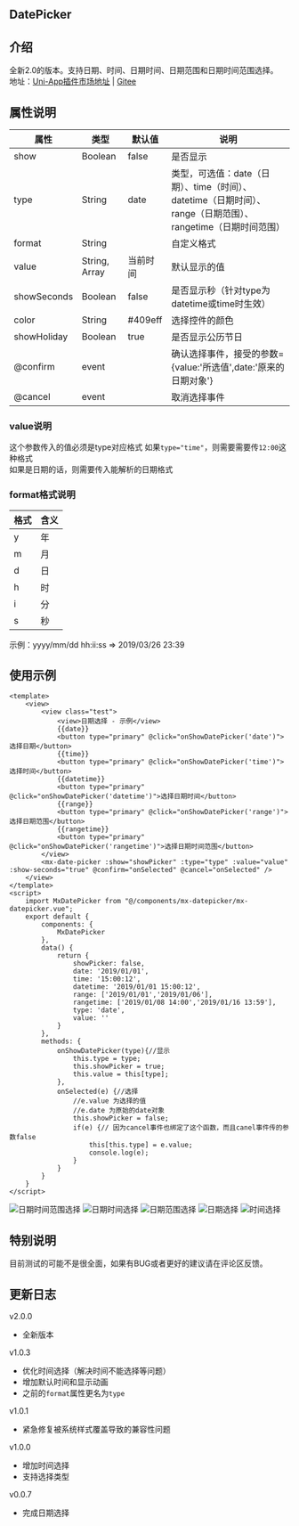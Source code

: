 ## DatePicker
## 介绍
全新2.0的版本。支持日期、时间、日期时间、日期范围和日期时间范围选择。   
地址：[Uni-App插件市场地址](https://ext.dcloud.net.cn/plugin?id=112) | [Gitee](https://gitee.com/nullfeng/uniapp_date_and_time_selector)
## 属性说明
|属性|类型|默认值|说明|
|--	|--	|--	|-- |
|show|Boolean|false|是否显示|
|type|String|date|类型，可选值：date（日期）、time（时间）、datetime（日期时间）、range（日期范围）、rangetime（日期时间范围）|
|format|String||自定义格式|
|value|String, Array|当前时间|默认显示的值|
|showSeconds|Boolean|false|是否显示秒（针对type为datetime或time时生效）|
|color|String|#409eff|选择控件的颜色|
|showHoliday|Boolean|true|是否显示公历节日|
|@confirm|event||确认选择事件，接受的参数={value:'所选值',date:'原来的日期对象'}|
|@cancel|event||取消选择事件|
### value说明
这个参数传入的值必须是type对应格式
如果`type="time"`，则需要需要传`12:00`这种格式   
如果是日期的话，则需要传入能解析的日期格式
### format格式说明
|格式|含义|
|--	|--	|
|y|年|
|m|月|
|d|日|
|h|时|
|i|分|
|s|秒|
示例：yyyy/mm/dd hh:ii:ss => 2019/03/26 23:39
## 使用示例
```
<template>
	<view>
		<view class="test">
			<view>日期选择 - 示例</view>
			{{date}}
			<button type="primary" @click="onShowDatePicker('date')">选择日期</button>
			{{time}}
			<button type="primary" @click="onShowDatePicker('time')">选择时间</button>
			{{datetime}}
			<button type="primary" @click="onShowDatePicker('datetime')">选择日期时间</button>
			{{range}}
			<button type="primary" @click="onShowDatePicker('range')">选择日期范围</button>
			{{rangetime}}
			<button type="primary" @click="onShowDatePicker('rangetime')">选择日期时间范围</button>
		</view>
		<mx-date-picker :show="showPicker" :type="type" :value="value" :show-seconds="true" @confirm="onSelected" @cancel="onSelected" />
	</view>
</template>
<script>
	import MxDatePicker from "@/components/mx-datepicker/mx-datepicker.vue";
	export default {
		components: {
			MxDatePicker
		},
		data() {
			return {
				showPicker: false,
				date: '2019/01/01',
				time: '15:00:12',
				datetime: '2019/01/01 15:00:12',
				range: ['2019/01/01','2019/01/06'],
				rangetime: ['2019/01/08 14:00','2019/01/16 13:59'],
				type: 'date',
				value: ''
			}
		},
		methods: {
			onShowDatePicker(type){//显示
				this.type = type;
				this.showPicker = true;
				this.value = this[type];
			},
			onSelected(e) {//选择
				//e.value 为选择的值
				//e.date 为原始的date对象
				this.showPicker = false;
				if(e) {// 因为cancel事件也绑定了这个函数，而且canel事件传的参数false
					this[this.type] = e.value; 
					console.log(e);
				}
			}
		}
	}
</script>
```
![日期时间范围选择](https://gitee.com/nullfeng/uniapp_date_and_time_selector/raw/master/gif/%E6%97%A5%E6%9C%9F%E6%97%B6%E9%97%B4%E8%8C%83%E5%9B%B4%E9%80%89%E6%8B%A9.gif)
![日期时间选择](https://gitee.com/nullfeng/uniapp_date_and_time_selector/raw/master/gif/%E6%97%A5%E6%9C%9F%E6%97%B6%E9%97%B4%E9%80%89%E6%8B%A9.gif)
![日期范围选择](https://gitee.com/nullfeng/uniapp_date_and_time_selector/raw/master/gif/%E6%97%A5%E6%9C%9F%E8%8C%83%E5%9B%B4%E9%80%89%E6%8B%A9.gif)
![日期选择](https://gitee.com/nullfeng/uniapp_date_and_time_selector/raw/master/gif/%E6%97%A5%E6%9C%9F%E9%80%89%E6%8B%A9.gif)
![时间选择](https://gitee.com/nullfeng/uniapp_date_and_time_selector/raw/master/gif/%E6%97%B6%E9%97%B4%E9%80%89%E6%8B%A9.gif)
## 特别说明
目前测试的可能不是很全面，如果有BUG或者更好的建议请在评论区反馈。

## 更新日志
v2.0.0
* 全新版本   

v1.0.3
* 优化时间选择（解决时间不能选择等问题）
* 增加默认时间和显示动画
* 之前的`format`属性更名为`type`

v1.0.1   
* 紧急修复被系统样式覆盖导致的兼容性问题

v1.0.0   
* 增加时间选择
* 支持选择类型

v0.0.7
* 完成日期选择